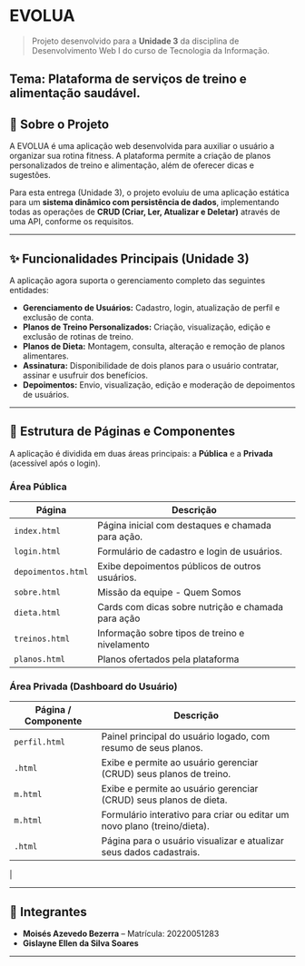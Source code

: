 # EVOLUA

> Projeto desenvolvido para a **Unidade 3** da disciplina de Desenvolvimento Web I do curso de Tecnologia da Informação.

**Tema:** Plataforma de serviços de treino e alimentação saudável.
---

## 🎯 Sobre o Projeto

A EVOLUA é uma aplicação web desenvolvida para auxiliar o usuário a organizar sua rotina fitness. A plataforma permite a criação de planos personalizados de treino e alimentação, além de oferecer dicas e sugestões.

Para esta entrega (Unidade 3), o projeto evoluiu de uma aplicação estática para um **sistema dinâmico com persistência de dados**, implementando todas as operações de **CRUD (Criar, Ler, Atualizar e Deletar)** através de uma API, conforme os requisitos.

---

## ✨ Funcionalidades Principais (Unidade 3)

A aplicação agora suporta o gerenciamento completo das seguintes entidades:

-   **Gerenciamento de Usuários:** Cadastro, login, atualização de perfil e exclusão de conta.
-   **Planos de Treino Personalizados:** Criação, visualização, edição e exclusão de rotinas de treino.
-   **Planos de Dieta:** Montagem, consulta, alteração e remoção de planos alimentares.
-   **Assinatura:** Disponibilidade de dois planos para o usuário contratar, assinar e usufruir dos benefícios.
-   **Depoimentos:** Envio, visualização, edição e moderação de depoimentos de usuários.

---

## 🧩 Estrutura de Páginas e Componentes

A aplicação é dividida em duas áreas principais: a **Pública** e a **Privada** (acessível após o login).

### Área Pública
| Página              | Descrição                                         |
| ------------------- | ------------------------------------------------- |
| `index.html`        | Página inicial com destaques e chamada para ação. |
| `login.html`        | Formulário de cadastro e login de usuários.       |
| `depoimentos.html`  | Exibe depoimentos públicos de outros usuários.    |
| `sobre.html`        | Missão da equipe - Quem Somos                     |
| `dieta.html`        | Cards com dicas sobre nutrição e chamada para ação|
| `treinos.html`      | Informação sobre tipos de treino e nivelamento    |
| `planos.html`       | Planos ofertados pela plataforma                  |


### Área Privada (Dashboard do Usuário)
| Página / Componente | Descrição                                                                 |
| ------------------- | ------------------------------------------------------------------------- |
| `perfil.html`       | Painel principal do usuário logado, com resumo de seus planos.            |
| `.html`             | Exibe e permite ao usuário gerenciar (CRUD) seus planos de treino.        |
| `m.html`            | Exibe e permite ao usuário gerenciar (CRUD) seus planos de dieta.         |
| `m.html`            | Formulário interativo para criar ou editar um novo plano (treino/dieta).  |
| `.html`             | Página para o usuário visualizar e atualizar seus dados cadastrais.       |
|

---

## 👥 Integrantes

-   **Moisés Azevedo Bezerra** – Matrícula: 20220051283
-   **Gislayne Ellen da Silva Soares**

---
